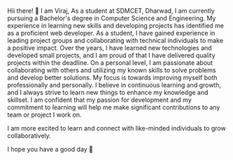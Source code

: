 Hii there! 👋 I am Viraj,
As a student at SDMCET, Dharwad, I am currently pursuing a Bachelor's degree in Computer Science and Engineering. My experience in learning new skills and developing projects has identified me as a proficient web  developer. As a student, I have gained experience in leading project groups and collaborating with technical individuals to make a positive impact. Over the years, I have learned new technologies and developed small projects, and I am proud of that I have delivered quality projects within the deadline.
On a personal level, I am passionate about collaborating with others and utilizing my known skills to solve problems and develop better solutions. My focus is towards improving myself both professionally and personally. I believe in continuous learning and growth, and I always strive to learn new things to enhance my knowledge and skillset. I am confident that my passion for development and my commitment to learning will help me make significant contributions to any team or project I work on.

I am more excited to learn and connect with like-minded individuals to grow collaboratively.

I hope you have a good day 👋

<!---
virumons/virumons is a ✨ special ✨ repository because its `README.md` (this file) appears on your GitHub profile.
You can click the Preview link to take a look at your changes.
--->
